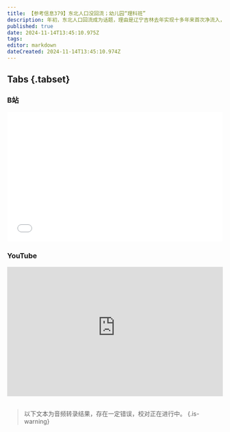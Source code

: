 ```yaml
---
title: 【参考信息379】东北人口没回流；幼儿园“理科班”
description: 年初，东北人口回流成为话题，理由是辽宁吉林去年实现十多年来首次净流入，但黑龙江一直没数据，现在统计年鉴补齐数据，东北人口没回流。多地官宣上半年出生人口反弹。俄罗斯立法禁止宣传无子女思想。学前教育法确定幼儿园公益普惠基本方向和纠正幼儿园“小学化”，结合上海幼儿园要办“美国数学竞赛理科班”，暴露了一组矛盾。齐鲁工业大学宿舍火灾，学生刷脸才能出楼。2025年节假日安排公布，增加两天假期，终于减少调休了。
published: true
date: 2024-11-14T13:45:10.975Z
tags: 
editor: markdown
dateCreated: 2024-11-14T13:45:10.974Z
---
```


## Tabs {.tabset}
### B站
<div style="position: relative; padding: 30% 45%;">
<iframe style="position: absolute; width: 100%; height: 100%; left: 0; top: 0;" src="//player.bilibili.com/player.html?&bvid=BV15iUTYGEdp&page=1&as_wide=1&high_quality=1&danmaku=1&autoplay=0" scrolling="no" border="0" frameborder="no" framespacing="0" allowfullscreen="true"></iframe>
</div>

### YouTube
<div style="position: relative; padding: 30% 45%;">
<iframe style="position: absolute; top: 0; left: 0; width: 100%; height: 100%;" src="https://www.youtube-nocookie.com/embed/YouTubeVID" title="YouTube video player" frameborder="0" allow="accelerometer; autoplay; clipboard-write; encrypted-media; gyroscope; picture-in-picture" allowfullscreen></iframe>
</div>

## 

> 以下文本为音频转录结果，存在一定错误，校对正在进行中。
{.is-warning}


